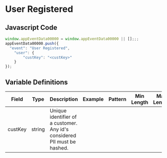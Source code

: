 # User Registered

### 

## Javascript Code
```js
window.appEventData00000 = window.appEventData00000 || [];;;
appEventData00000.push({
  "event": "User Registered",
    "user": {
        "custKey": "<custKey>"
    }
});
```

## Variable Definitions

|Field|Type|Description|Example|Pattern|Min Length|Max Length|Minimum|Maximum|Multiple Of|
| --- | --- | --- | --- | --- | --- | --- | --- | --- | --- |
|custKey|string|Unique identifier of a customer.  Any id's considered PII must be hashed. ||||||||




